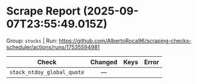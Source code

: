 # Scrape Report (2025-09-07T23:55:49.015Z)

Group: `stocks`  |  Run: https://github.com/AlbertoRoca96/scraping-checks-scheduler/actions/runs/17535594981

| Check | Changed | Keys | Error |
|---|:---:|:--|:--|
| `stock_ntdoy_global_quote` | — |  |  |

